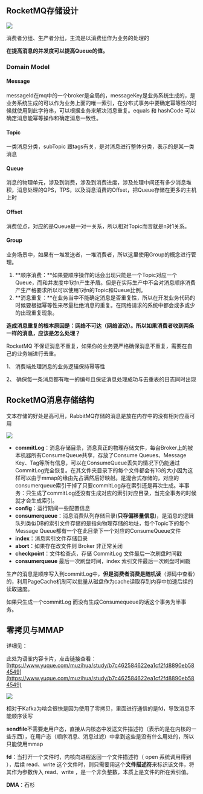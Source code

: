 ## RocketMQ存储设计

![](https://cdn.nlark.com/yuque/0/2021/png/744990/1621936206496-82856296-2aa5-4ea7-8f2f-1aebe04e27b0.png)

消费者分组、生产者分组，主流是以消费组作为业务的处理的

**在提高消息的并发度可以提高Queue的值。**

### Domain Model

#### Message

messageId在mq中的一个broker是全局的，messageKey是业务系统生成的，是业务系统生成的可以作为业务上面的唯一索引，在分布式事务中要确定幂等性的时候就使用到此字符串，可以根据业务来解决消息重复。equals 和 hashCode 可以确定消息能幂等操作和确定消息一致性。

#### Topic

一类消息分类，subTopic 跟tags有关，是对消息进行整体分类，表示的是某一类消息

#### Queue

消息的物理单元，涉及到消费，涉及到消费进度，涉及处理中间还有多少消息堆积，消息处理的QPS，TPS，以及消息消费的Offset，把Queue存储在更多的主机上时

#### Offset

消费位点，对应的是Queue是一对一关系，所以相对Topic而言就是n对1关系。

#### Group

业务场景中，如果有一堆发送者，一堆消费者，所以这里使用Group的概念进行管理。

1. **顺序消费：**如果要顺序操作的话会出现只能是一个Topic对应一个Queue，而和并发度中1对n产生矛盾。但是在实际生产中不会对消息顺序消费产生严格要求所以可以使用1对n的Topic和Queue比例。
2. **消息重复：**在业务当中不能确定消息是否重复性，所以在开发业务代码的时候要根据幂等性来尽量杜绝消息的重复。在网络请求的系统中都会或多或少的出现重复现象。

**造成消息重复的根本原因是：网络不可达（网络波动）。所以如果消费者收到两条一样的消息，应该是怎么处理？**

RocketMQ 不保证消息不重复，如果你的业务要严格确保消息不重复，需要在自己的业务端进行去重。

1、 消费端处理消息的业务逻辑保持幂等性

2、 确保每一条消息都有唯一的编号且保证消息处理成功与去重表的日志同时出现

## RocketMQ消息存储结构

文本存储的好处是高可用，RabbitMQ存储的消息是放在内存中的没有相对应高可用

![](https://cdn.nlark.com/yuque/0/2021/png/744990/1621937981647-eebe712a-e922-4dcd-a659-900c5061c0da.png)

- **commitLog**：消息存储目录，消息真正的物理存储文件，每台Broker上的被本机器所有ConsumeQueue共享，存放了Consume Queues、Message Key、Tag等所有信息，可以在ConsumeQueue丢失的情况下仍能通过CommitLog完全恢复。在其文件夹目录下的每个文件都会有1G的大小因为这样可以由于mmap的缘由先占满然后好映射。是混合式存储的，对应的consumerqueue索引干掉了只要commitLog存在索引还是再次生成。半事务：只生成了commitLog还没有生成对应的索引对应目录，当完全事务的时候就才会生成索引。
- **config**：运行期间一些配置信息
- **consumerqueue**：消息消费队列存储目录(**只存偏移量信息**)，是消息的逻辑队列类似DB的索引文件存储的是指向物理存储的地址，每个Topic下的每个Message Queue都有一个在此目录下一个对应的ConsumeQueue文件
- **index**：消息索引文件存储目录
- **abort**：如果存在改文件则 Broker 非正常关闭
- **checkpoint**：文件检查点，存储 CommitLog 文件最后一次刷盘时间戳
- **consumerqueue** 最后一次刷盘时间，index 索引文件最后一次刷盘时间戳

生产的消息是顺序写入到commitLog中，**但是消费者消费是随机读**（源码中查看）的，利用PageCache机制可以批量从磁盘作为cache读取存到内存中加速后续的读取速度。

如果只生成一个commitLog 而没有生成Consumequeue的话这个事务为半事务。

## 零拷贝与MMAP

详细见：

此处为语雀内容卡片，点击链接查看：[https://www.yuque.com/muzihua/study/b7c462584622ea1cf2fd8890eb584549](https://www.yuque.com/muzihua/study/b7c462584622ea1cf2fd8890eb584549)

![](https://cdn.nlark.com/yuque/0/2021/png/744990/1621958683846-bacb7813-91ca-40e8-9b79-42004f72a0c1.png)

相对于Kafka为啥会很快是因为使用了零拷贝，里面进行通信的是fd，导致消息不能顺序读写

**sendfile**不需要走用户态，直接从内核态中发送文件描述符（表示的是在内核的一些东西），在用户态（顺序消息、消息过滤）中拿到这些是没有什么用处的，所以只能使用mmap

**fd**：当打开一个文件时，内核向进程返回一个文件描述符（ open 系统调用得到 ），后续 read、write 这个文件时，则只需要用这个**文件描述符**来标识该文件，将其作为参数传入 read、write ，是一个非负整数，本质上是文件的所在索引值。

**DMA**：石杉